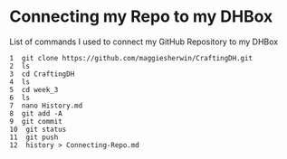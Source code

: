 # Connecting my Repo to my DHBox
List of commands I used to connect my GitHub Repository to my DHBox


    1  git clone https://github.com/maggiesherwin/CraftingDH.git
    2  ls
    3  cd CraftingDH
    4  ls
    5  cd week_3
    6  ls
    7  nano History.md
    8  git add -A
    9  git commit
    10  git status
    11  git push
    12  history > Connecting-Repo.md
